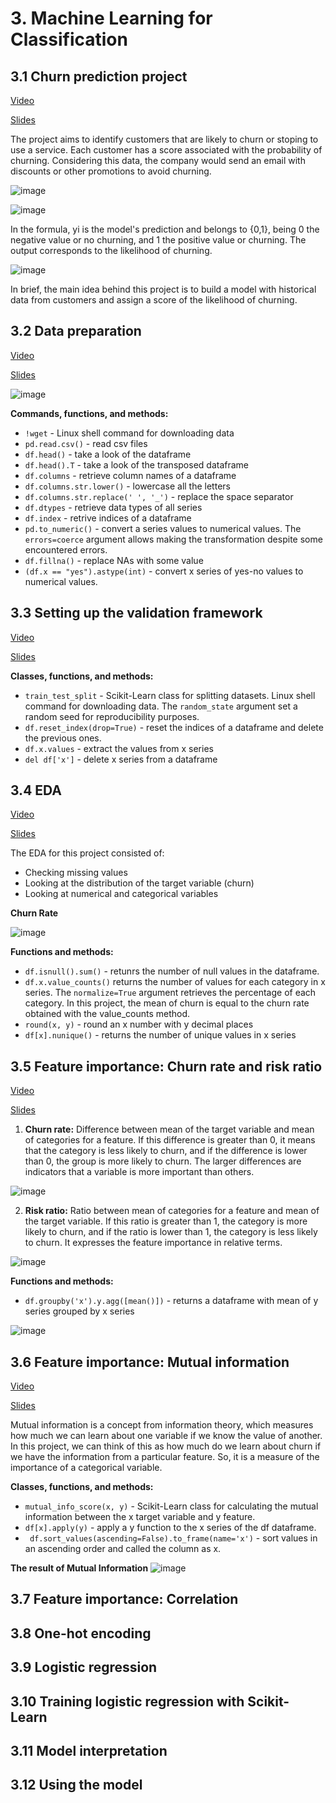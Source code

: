 # 3. Machine Learning for Classification
## 3.1 Churn prediction project
[Video](https://www.youtube.com/watch?v=0Zw04wdeTQo&list=PL3MmuxUbc_hIhxl5Ji8t4O6lPAOpHaCLR)

[Slides](https://www.slideshare.net/AlexeyGrigorev/ml-zoomcamp-3-machine-learning-for-classification)

The project aims to identify customers that are likely to churn or stoping to use a service. Each
customer has a score associated with the probability of churning. Considering this data, the
company would send an email with discounts or other promotions to avoid churning. 

![image](https://user-images.githubusercontent.com/54148951/215039805-3682b6ab-02a0-40a4-a593-34e1a2cfae8a.png)


![image](https://user-images.githubusercontent.com/54148951/213963054-b7a5d296-1c0f-46db-bb94-cd565add39a4.png)

In the formula, yi is the model's prediction and belongs to {0,1}, being 0 the negative value or no churning, and 1 the positive value or churning. The output corresponds to the likelihood of
churning. 

![image](https://user-images.githubusercontent.com/54148951/213963219-1a596a25-4625-4443-bb25-a6203d9494e0.png)


In brief, the main idea behind this project is to build a model with historical data from customers and assign a score of the likelihood of churning. 


## 3.2 Data preparation
[Video](https://www.youtube.com/watch?v=VSGGU9gYvdg&list=PL3MmuxUbc_hIhxl5Ji8t4O6lPAOpHaCLR)

[Slides](https://www.slideshare.net/AlexeyGrigorev/ml-zoomcamp-3-machine-learning-for-classification)

![image](https://user-images.githubusercontent.com/54148951/215046260-6b119e7b-f79f-4916-a570-831613db0a35.png)


**Commands, functions, and methods:** 

* `!wget` - Linux shell command for downloading data 
* `pd.read.csv()` - read csv files 
* `df.head()` - take a look of the dataframe 
* `df.head().T` - take a look of the transposed dataframe 
* `df.columns` - retrieve column names of a dataframe 
* `df.columns.str.lower()` - lowercase all the letters 
* `df.columns.str.replace(' ', '_')` - replace the space separator 
* `df.dtypes` - retrieve data types of all series 
* `df.index` - retrive indices of a dataframe
* `pd.to_numeric()` - convert a series values to numerical values. The `errors=coerce` argument allows making the transformation despite some encountered errors. 
* `df.fillna()` - replace NAs with some value 
* `(df.x == "yes").astype(int)` - convert x series of yes-no values to numerical values. 

## 3.3 Setting up the validation framework
[Video](https://www.youtube.com/watch?v=VSGGU9gYvdg&list=PL3MmuxUbc_hIhxl5Ji8t4O6lPAOpHaCLR)

[Slides](https://www.slideshare.net/AlexeyGrigorev/ml-zoomcamp-3-machine-learning-for-classification)

**Classes, functions, and methods:** 

* `train_test_split` - Scikit-Learn class for splitting datasets. Linux shell command for downloading data. The `random_state` argument set a random seed for reproducibility purposes.  
* `df.reset_index(drop=True)` - reset the indices of a dataframe and delete the previous ones. 
* `df.x.values` - extract the values from x series
* `del df['x']` - delete x series from a dataframe 

## 3.4 EDA
[Video](https://www.youtube.com/watch?v=BNF1wjBwTQA&list=PL3MmuxUbc_hIhxl5Ji8t4O6lPAOpHaCLR)

[Slides](https://www.slideshare.net/AlexeyGrigorev/ml-zoomcamp-3-machine-learning-for-classification)

The EDA for this project consisted of: 
* Checking missing values 
* Looking at the distribution of the target variable (churn)
* Looking at numerical and categorical variables 

**Churn Rate**

![image](https://user-images.githubusercontent.com/54148951/215251578-0776db71-2248-413a-8e9e-e2537e3786b8.png)


**Functions and methods:** 

* `df.isnull().sum()` - retunrs the number of null values in the dataframe.  
* `df.x.value_counts()` returns the number of values for each category in x series. The `normalize=True` argument retrieves the percentage of each category. In this project, the mean of churn is equal to the churn rate obtained with the value_counts method. 
* `round(x, y)` - round an x number with y decimal places
* `df[x].nunique()` - returns the number of unique values in x series 

## 3.5 Feature importance: Churn rate and risk ratio
[Video](https://www.youtube.com/watch?v=fzdzPLlvs40&list=PL3MmuxUbc_hIhxl5Ji8t4O6lPAOpHaCLR)

[Slides](https://www.slideshare.net/AlexeyGrigorev/ml-zoomcamp-3-machine-learning-for-classification)

1. **Churn rate:** Difference between mean of the target variable and mean of categories for a feature. If this difference is greater than 0, it means that the category is less likely to churn, and if the difference is lower than 0, the group is more likely to churn. The larger differences are indicators that a variable is more important than others. 

![image](https://user-images.githubusercontent.com/54148951/215252539-4a96df78-ef2e-46c0-8a92-b1bd8a64e359.png)

2. **Risk ratio:** Ratio between mean of categories for a feature and mean of the target variable. If this ratio is greater than 1, the category is more likely to churn, and if the ratio is lower than 1, the category is less likely to churn. It expresses the feature importance in relative terms. 

![image](https://user-images.githubusercontent.com/54148951/215252752-5782280d-a98b-47d7-af26-354da14bca85.png)


**Functions and methods:** 

* `df.groupby('x').y.agg([mean()])` - returns a dataframe with mean of y series grouped by x series 

![image](https://user-images.githubusercontent.com/54148951/215252877-073df216-3f4e-4aba-b729-30af94ed1dd1.png)

## 3.6 Feature importance: Mutual information
[Video](https://www.youtube.com/watch?v=_u2YaGT6RN0&list=PL3MmuxUbc_hIhxl5Ji8t4O6lPAOpHaCLR)

[Slides](https://www.slideshare.net/AlexeyGrigorev/ml-zoomcamp-3-machine-learning-for-classification)

Mutual information is a concept from information theory, which measures how much we can learn about one variable if we know the value of another. In this project, we can think of this as how much do we learn about churn if we have the information from a particular feature. So, it is a measure of the importance of a categorical variable. 

**Classes, functions, and methods:** 

* `mutual_info_score(x, y)` - Scikit-Learn class for calculating the mutual information between the x target variable and y feature. 
* `df[x].apply(y)` - apply a y function to the x series of the df dataframe. 
* ` df.sort_values(ascending=False).to_frame(name='x')` - sort values in an ascending order and called the column as x. 

**The result of Mutual Information**
![image](https://user-images.githubusercontent.com/54148951/215261654-32b07928-6da5-44c7-b9e6-3bcc58a94498.png)


## 3.7 Feature importance: Correlation
## 3.8 One-hot encoding
## 3.9 Logistic regression 
## 3.10 Training logistic regression with Scikit-Learn
## 3.11 Model interpretation
## 3.12 Using the model
